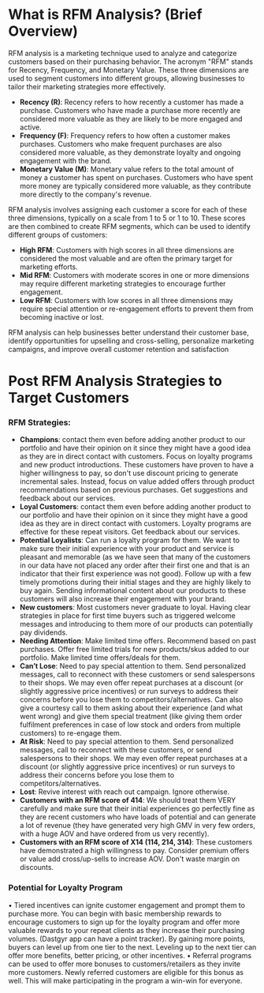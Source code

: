# What is RFM Analysis? (Brief Overview)

RFM analysis is a marketing technique used to analyze and categorize customers based on their purchasing behavior. The acronym "RFM" stands for Recency, Frequency, and Monetary Value. These three dimensions are used to segment customers into different groups, allowing businesses to tailor their marketing strategies more effectively.
- **Recency (R)**: Recency refers to how recently a customer has made a purchase. Customers who have made a purchase more recently are considered more valuable as they are likely to be more engaged and active.
- **Frequency (F)**: Frequency refers to how often a customer makes purchases. Customers who make frequent purchases are also considered more valuable, as they demonstrate loyalty and ongoing engagement with the brand.
- **Monetary Value (M)**: Monetary value refers to the total amount of money a customer has spent on purchases. Customers who have spent more money are typically considered more valuable, as they contribute more directly to the company's revenue.

RFM analysis involves assigning each customer a score for each of these three dimensions, typically on a scale from 1 to 5 or 1 to 10. These scores are then combined to create RFM segments, which can be used to identify different groups of customers:
- **High RFM**: Customers with high scores in all three dimensions are considered the most valuable and are often the primary target for marketing efforts.
- **Mid RFM**: Customers with moderate scores in one or more dimensions may require different marketing strategies to encourage further engagement.
- **Low RFM**: Customers with low scores in all three dimensions may require special attention or re-engagement efforts to prevent them from becoming inactive or lost.

RFM analysis can help businesses better understand their customer base, identify opportunities for upselling and cross-selling, personalize marketing campaigns, and improve overall customer retention and satisfaction


# Post RFM Analysis Strategies to Target Customers
### RFM Strategies:
- **Champions**: contact them even before adding another product to our portfolio and have their opinion on it since they might have a good idea as they are in direct contact with customers. Focus on loyalty programs and new product introductions. These customers have proven to have a higher willingness to pay, so don't use discount pricing to generate incremental sales. Instead, focus on value added offers through product recommendations based on previous purchases. Get suggestions and feedback about our services.
- **Loyal Customers**: contact them even before adding another product to our portfolio and have their opinion on it since they might have a good idea as they are in direct contact with customers. Loyalty programs are effective for these repeat visitors. Get feedback about our services.
- **Potential Loyalists**: Can run a loyalty program for them. We want to make sure their initial experience with your product and service is pleasant and memorable (as we have seen that many of the customers in our data have not placed any order after their first one and that is an indicator that their first experience was not good). Follow up with a few timely promotions during their initial stages and they are highly likely to buy again. Sending informational content about our products to these customers will also increase their engagement with your brand.
- **New customers**: Most customers never graduate to loyal. Having clear strategies in place for first time buyers such as triggered welcome messages and introducing to them more of our products can potentially pay dividends.
- **Needing Attention**: Make limited time offers. Recommend based on past purchases. Offer free limited trials for new products/skus added to our portfolio. Make limited time offers/deals for them.
- **Can’t Lose**: Need to pay special attention to them. Send personalized messages, call to reconnect with these customers or send salespersons to their shops. We may even offer repeat purchases at a discount (or slightly aggressive price incentives) or run surveys to address their concerns before you lose them to competitors/alternatives. Can also give a courtesy call to them asking about their experience (and what went wrong) and give them special treatment (like giving them order fulfilment preferences in case of low stock and orders from multiple customers) to re-engage them.
- **At Risk**: Need to pay special attention to them. Send personalized messages, call to reconnect with these customers, or send salespersons to their shops. We may even offer repeat purchases at a discount (or slightly aggressive price incentives) or run surveys to address their concerns before you lose them to competitors/alternatives.
- **Lost**: Revive interest with reach out campaign. Ignore otherwise.
- **Customers with an RFM score of 414**: We should treat them VERY carefully and make sure that their initial experiences go perfectly fine as they are recent customers who have loads of potential and can generate a lot of revenue (they have generated very high GMV in very few orders, with a huge AOV and have ordered from us very recently).
- **Customers with an RFM score of X14 (114, 214, 314)**: These customers have demonstrated a high willingness to pay. Consider premium offers or value add cross/up-sells to increase AOV. Don't waste margin on discounts. 

### Potential for Loyalty Program
•	Tiered incentives can ignite customer engagement and prompt them to purchase more. You can begin with basic membership rewards to encourage customers to sign up for the loyalty program and offer more valuable rewards to your repeat clients as they increase their purchasing volumes. (Dastgyr app can have a point tracker). By gaining more points, buyers can level up from one tier to the next. Leveling up to the next tier can offer more benefits, better pricing, or other incentives.
•	Referral programs can be used to offer more bonuses to customers/retailers as they invite more customers. Newly referred customers are eligible for this bonus as well. This will make participating in the program a win-win for everyone.

